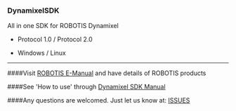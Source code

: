 ### DynamixelSDK
All in one SDK for ROBOTIS Dynamixel

* Protocol 1.0 / Protocol 2.0

* Windows / Linux

--------------------------------------------------------------------------

####Visit [ROBOTIS E-Manual](http://support.robotis.com/) and have details of ROBOTIS products

####See 'How to use' through [Dynamixel SDK Manual](https://github.com/ROBOTIS-GIT/ROBOTIS-Documents/wiki/ROBOTIS-Dynamixel-SDK-Documents)

####Any questions are welcomed. Just let us know at: [ISSUES](https://github.com/ROBOTIS-GIT/DynamixelSDK/issues)

